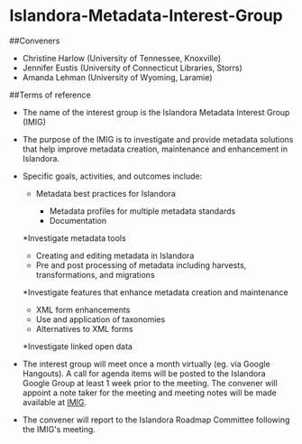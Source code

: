 # Islandora-Metadata-Interest-Group

##Conveners

* Christine Harlow (University of Tennessee, Knoxville)
* Jennifer Eustis (University of Connecticut Libraries, Storrs)
* Amanda Lehman (University of Wyoming, Laramie)

##Terms of reference

* The name of the interest group is the Islandora Metadata Interest Group (IMIG)

* The purpose of the IMIG is to investigate and provide metadata solutions that help improve metadata creation, maintenance and enhancement in Islandora.

* Specific goals, activities, and outcomes include:

  * Metadata best practices for Islandora
  
    * Metadata profiles for multiple metadata standards
	* Documentation
	
  *Investigate metadata tools
  
    * Creating and editing metadata in Islandora
	* Pre and post processing of metadata including harvests, transformations, and migrations
	
  *Investigate features that enhance metadata creation and maintenance
  
    * XML form enhancements
	* Use and application of taxonomies
	* Alternatives to XML forms
	
  *Investigate linked open data
  
 * The interest group will meet once a month virtually (eg. via Google Hangouts). A call for agenda items will be posted to the Islandora Google Group at least 1 week prior to the meeting. The convener will appoint a note taker for the meeting and meeting notes will be made available at [IMIG](https://github.com/Islandora/Islandora-Metadata-Interest-Group).
 
 * The convener will report to the Islandora Roadmap Committee following the IMIG's meeting.
